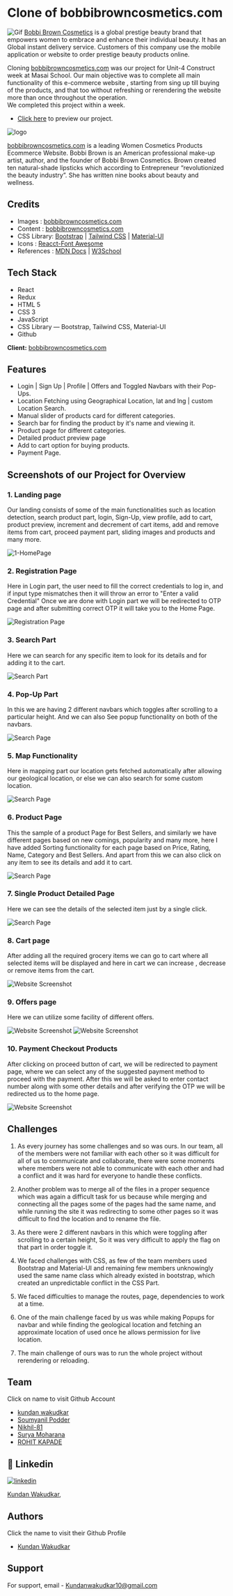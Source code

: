 # Clone of bobbibrowncosmetics.com
![Gif](./bobbi-brown/src/Readme%20Images/Gif.gif)
[Bobbi Brown Cosmetics](https://www.bobbibrowncosmetics.com/) is a global prestige beauty brand that empowers women to embrace and enhance their individual beauty. 
It has an Global instant delivery service. Customers of this company use the mobile application or website to order prestige beauty products online.

Cloning [bobbibrowncosmetics.com](https://www.bobbibrowncosmetics.com/) was our project for Unit-4 Construct week at Masai School. Our main objective was to complete all main functionality of this e-commerce website , starting from sing up till buying of the products, and that too without refreshing or rerendering the website more than once throughout the operation.  
We completed this project within a week.

- [Click here](https://bobibrown.netlify.app/) to preview our project.

![logo](https://user-images.githubusercontent.com/101393406/191666228-40c68d23-84e2-4edb-bb13-a8c13f934663.png)


[bobbibrowncosmetics.com](https://www.bobbibrowncosmetics.com/) is a leading Women Cosmetics Products Ecommerce Website. Bobbi Brown is an American professional make-up artist, author, and the founder of Bobbi Brown Cosmetics. Brown created ten natural-shade lipsticks which according to Entrepreneur “revolutionized the beauty industry”. She has written nine books about beauty and wellness.

## Credits

- Images : [bobbibrowncosmetics.com](https://www.bobbibrowncosmetics.com/)
- Content : [bobbibrowncosmetics.com](https://www.bobbibrowncosmetics.com/)
- CSS Library: [Bootstrap](https://getbootstrap.com/) | [Tailwind CSS](https://tailwindcss.com/) | [Material-UI](https://v4.mui.com/)
- Icons : [Reacct-Font Awesome](https://fontawesome.com/)
- References : [MDN Docs](https://developer.mozilla.org/en-US/) | [W3School](https://www.w3schools.com/)

## Tech Stack
- React
- Redux
- HTML 5
- CSS 3
- JavaScript
- CSS Library — Bootstrap, Tailwind CSS, Material-UI
- Github

**Client:** [bobbibrowncosmetics.com](https://www.bobbibrowncosmetics.com/)

## Features
- Login | Sign Up | Profile | Offers and Toggled Navbars with their Pop-Ups.
- Location Fetching using Geographical Location, lat and lng | custom Location Search.
- Manual slider of products card for different categories.
- Search bar for finding the product by it's name and viewing it.
- Product page for different categories.
- Detailed product preview page
- Add to cart option for buying products.
- Payment Page.

## Screenshots of our Project for Overview

### 1. Landing page

Our landing consists of some of the main functionalities such as location detection, search product part, login, Sign-Up, view profile, add to cart, product preview, increment and decrement of cart items, add and remove items from cart, proceed payment part, sliding images and products and many more.

![1-HomePage](https://user-images.githubusercontent.com/101393406/191666303-4f84533f-ae46-496a-a14c-642b8e91ca00.png)


### 2. Registration Page

Here in Login part, the user need to fill the correct credentials to log in, and if input type mismatches then it will throw an error to "Enter a valid Credential"
Once we are done with Login part we will be redirected to OTP page and after submitting correct OTP it will take you to the Home Page.

![Registration Page](./bobbi-brown/src/Readme%20Images/4-Signup_Login.png)

### 3. Search Part

Here we can search for any specific item to look for its details and for adding it to the cart.

![Search Part](./bobbi-brown/src/Readme%20Images/2-search.png)

### 4. Pop-Up Part

In this we are having 2 different navbars which toggles after scrolling to a particular height. And we can also See popup functionality on both of the navbars.

![Search Page](./bobbi-brown/src/Readme%20Images/3-PopupPart.png)

### 5. Map Functionality

Here in mapping part our location gets fetched automatically after allowing our geological location, or else we can also search for some custom location.

![Search Page](./bobbi-brown/src/Readme%20Images/5-map.png)

### 6. Product Page

This the sample of a product Page for Best Sellers, and similarly we have different pages based on new comings, popularity and many more, here I have added Sorting functionality for each page based on Price, Rating, Name, Category and Best Sellers.
And apart from this we can also click on any item to see its details and add it to cart.

![Search Page](./bobbi-brown/src/Readme%20Images/6-ProductPage.png)

### 7. Single Product Detailed Page

Here we can see the details of the selected item just by a single click.

![Search Page](./bobbi-brown/src/Readme%20Images/7-SingleProductPage.png)

### 8. Cart page

After adding all the required grocery items we can go to cart where all selected items will be displayed and here in cart we can increase , decrease or remove items from the cart.

![Website Screenshot](./bobbi-brown/src/Readme%20Images/8-Cart.png)

### 9. Offers page

Here we can utilize some facility of different offers.

![Website Screenshot](./bobbi-brown/src/Readme%20Images/9-Offers%20_Part.png)
![Website Screenshot](./bobbi-brown/src/Readme%20Images/11-Offers%20Part.png)

### 10. Payment Checkout Products

After clicking on proceed button of cart, we will be redirected to payment page, where we can select any of the suggested payment method to proceed with the payment. After this we will be asked to enter contact number along with some other details and after verifying the OTP we will be redirected us to the home page.

![Website Screenshot](./bobbi-brown/src/Readme%20Images/10-Paument_Checkout.png)


## Challenges

1. As every journey has some challenges and so was ours. In our team, all of the members were not familiar with each other so it was difficult for all of us to communicate and collaborate, there were some moments where members were not able to communicate with each other and had a conflict and it was hard for everyone to handle these conflicts.

2. Another problem was to merge all of the files in a proper sequence which was again a difficult task for us because while merging and connecting all the pages some of the pages had the same name, and while running the site it was redirecting to some other pages so it was difficult to find the location and to rename the file.

3. As there were 2 different navbars in this which were toggling after scrolling to a certain height, So it was very difficult to apply the flag on that part in order toggle it.

4. We faced challenges with CSS, as few of the team members used Bootstrap and Material-UI and remaining few members unknowingly used the same name class which already existed in bootstrap, which created an unpredictable conflict in the CSS Part.

5. We faced difficulties to manage the routes, page, dependencies to work at a time.

6. One of the main challenge faced by us was while making Popups for navbar and while finding the geological location and fetching an approximate location of used once he allows permission for live location.
 
7. The main challenge of ours was to run the whole project without rerendering or reloading.

## Team
Click on name to visit Github Account
- [kundan wakudkar](https://github.com/Kundan-10)
- [Soumyanil Podder](https://github.com/soumyanil22)
- [Nikhil-81](https://github.com/Nikhil-81)
- [Surya Moharana](https://github.com/SuryAMoharana)
- [ROHIT KAPADE](https://github.com/rohitkapade)

## 🔗 Linkedin

[![linkedin](https://img.shields.io/badge/linkedin-0A66C2?style=for-the-badge&logo=linkedin&logoColor=white)](https://www.linkedin.com/in/kundan-wakudkar-b4664b233/)


[Kundan Wakudkar](https://www.linkedin.com/in/kundan-wakudkar-b4664b233/), 


## Authors
Click the name to visit their Github Profile
- [Kundan Wakudkar](https://github.com/Kundan-10)

## Support

For support, email - [Kundanwakudkar10@gmail.com](Kundanwakudkar10@gmail.com)

